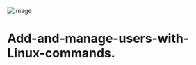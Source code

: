![image](https://github.com/user-attachments/assets/7d041f93-aaff-4e47-bee7-36b08c2439bc)



# Add-and-manage-users-with-Linux-commands.
